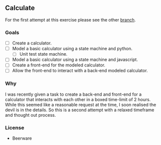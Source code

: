 ## Calculate

For the first attempt at this exercise please see the other [branch](//github.com/Morabaraba/calculate/tree/first-exercise).

### Goals

- [ ] Create a calculator.
- [ ] Model a basic calculator using a state machine and python.
  -  [ ] Unit test state machine.
- [ ] Model a basic calculator using a state machine and javascript.
- [ ] Create a front-end for the modeled calculator.
- [ ] Allow the front-end to interact with a back-end modeled calculator.

### Why

I was recently given a task to create a back-end and front-end for a calculator that interacts with each other in a boxed time-limit of 2 hours. While this seemed like a reasonable request at the time, I soon realised the devil is in the details. So this is a second attempt with a relaxed timeframe and thought out process.

### License

- Beerware
